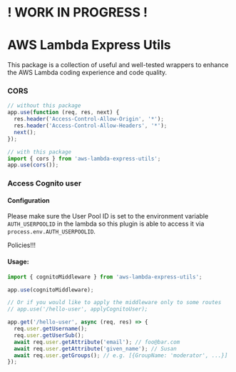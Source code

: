 # ! WORK IN PROGRESS !

# AWS Lambda Express Utils

This package is a collection of useful and well-tested wrappers to enhance the AWS Lambda coding experience and code quality.

### CORS

```javascript
// without this package
app.use(function (req, res, next) {
  res.header('Access-Control-Allow-Origin', '*');
  res.header('Access-Control-Allow-Headers', '*');
  next();
});

// with this package
import { cors } from 'aws-lambda-express-utils';
app.use(cors());
```

### Access Cognito user

#### Configuration

Please make sure the User Pool ID is set to the environment variable `AUTH_USERPOOLID` in the lambda so this plugin is able to access it via `process.env.AUTH_USERPOOLID`.

Policies!!!

#### Usage:

```javascript
import { cognitoMiddleware } from 'aws-lambda-express-utils';

app.use(cognitoMiddleware);

// Or if you would like to apply the middleware only to some routes
// app.use('/hello-user', applyCognitoUser);

app.get('/hello-user', async (req, res) => {
  req.user.getUsername();
  req.user.getUserSub();
  await req.user.getAttribute('email'); // foo@bar.com
  await req.user.getAttribute('given_name'); // Susan
  await req.user.getGroups(); // e.g. [{GroupName: 'moderator', ...}]
});
```
